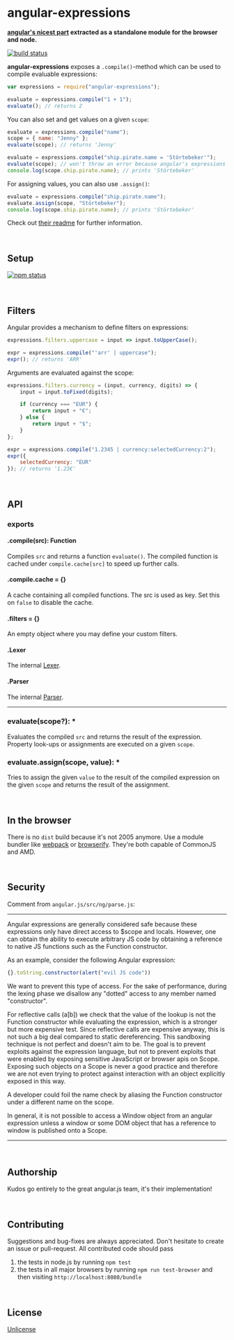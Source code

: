 angular-expressions
===================

**[angular's nicest part](https://github.com/angular/angular.js/blob/6b049c74ccc9ee19688bb9bbe504c300e61776dc/src/ng/parse.js) extracted as a standalone module for the browser and node.**

[![build status](https://travis-ci.org/peerigon/angular-expressions.svg)](http://travis-ci.org/peerigon/angular-expressions)

**angular-expressions** exposes a `.compile()`-method which can be used to compile evaluable expressions:

```javascript
var expressions = require("angular-expressions");

evaluate = expressions.compile("1 + 1");
evaluate(); // returns 2
```

You can also set and get values on a given `scope`:

```javascript
evaluate = expressions.compile("name");
scope = { name: "Jenny" };
evaluate(scope); // returns 'Jenny'

evaluate = expressions.compile("ship.pirate.name = 'Störtebeker'");
evaluate(scope); // won't throw an error because angular's expressions are forgiving
console.log(scope.ship.pirate.name); // prints 'Störtebeker'
```

For assigning values, you can also use `.assign()`:

```javascript
evaluate = expressions.compile("ship.pirate.name");
evaluate.assign(scope, "Störtebeker");
console.log(scope.ship.pirate.name); // prints 'Störtebeker'
```

Check out [their readme](http://docs.angularjs.org/guide/expression) for further information.

<br />

Setup
-----

[![npm status](https://nodei.co/npm/angular-expressions.svg?downloads=true&stars=true&downloadRank=true)](https://npmjs.org/package/angular-expressions)


<br />

Filters
-------

Angular provides a mechanism to define filters on expressions:

```javascript
expressions.filters.uppercase = input => input.toUpperCase();

expr = expressions.compile("'arr' | uppercase");
expr(); // returns 'ARR'
```

Arguments are evaluated against the scope:

```javascript
expressions.filters.currency = (input, currency, digits) => {
    input = input.toFixed(digits);

    if (currency === "EUR") {
        return input + "€";
    } else {
        return input + "$";
    }
};

expr = expressions.compile("1.2345 | currency:selectedCurrency:2");
expr({
    selectedCurrency: "EUR"
}); // returns '1.23€'
```

<br />

API
----

### exports

#### .compile(src): Function

Compiles `src` and returns a function `evaluate()`. The compiled function is cached under `compile.cache[src]` to speed up further calls.

#### .compile.cache = {}

A cache containing all compiled functions. The src is used as key. Set this on `false` to disable the cache.

#### .filters = {}

An empty object where you may define your custom filters.

#### .Lexer

The internal [Lexer](https://github.com/angular/angular.js/blob/6b049c74ccc9ee19688bb9bbe504c300e61776dc/src/ng/parse.js#L116).

#### .Parser

The internal [Parser](https://github.com/angular/angular.js/blob/6b049c74ccc9ee19688bb9bbe504c300e61776dc/src/ng/parse.js#L390).

----

### evaluate(scope?): *

Evaluates the compiled `src` and returns the result of the expression. Property look-ups or assignments are executed on a given `scope`.

### evaluate.assign(scope, value): *

Tries to assign the given `value` to the result of the compiled expression on the given `scope` and returns the result of the assignment.

<br />

In the browser
--------------

There is no `dist` build because it's not 2005 anymore. Use a module bundler like [webpack](http://webpack.github.io/) or [browserify](http://browserify.org/). They're both capable of CommonJS and AMD.

<br />

Security
--------

Comment from `angular.js/src/ng/parse.js`:

---

Angular expressions are generally considered safe because these expressions only have direct
access to $scope and locals. However, one can obtain the ability to execute arbitrary JS code by
obtaining a reference to native JS functions such as the Function constructor.

As an example, consider the following Angular expression:

```javascript
{}.toString.constructor(alert("evil JS code"))
```

We want to prevent this type of access. For the sake of performance, during the lexing phase we
disallow any "dotted" access to any member named "constructor".

For reflective calls (a[b]) we check that the value of the lookup is not the Function constructor
while evaluating the expression, which is a stronger but more expensive test. Since reflective
calls are expensive anyway, this is not such a big deal compared to static dereferencing.
This sandboxing technique is not perfect and doesn't aim to be. The goal is to prevent exploits
against the expression language, but not to prevent exploits that were enabled by exposing
sensitive JavaScript or browser apis on Scope. Exposing such objects on a Scope is never a good
practice and therefore we are not even trying to protect against interaction with an object
explicitly exposed in this way.

A developer could foil the name check by aliasing the Function constructor under a different
name on the scope.

In general, it is not possible to access a Window object from an angular expression unless a
window or some DOM object that has a reference to window is published onto a Scope.

---

<br />

Authorship
----------
Kudos go entirely to the great angular.js team, it's their implementation!


<br />

Contributing
------------

Suggestions and bug-fixes are always appreciated. Don't hesitate to create an issue or pull-request. All contributed code should pass

1. the tests in node.js by running `npm test`
2. the tests in all major browsers by running `npm run test-browser` and then visiting `http://localhost:8080/bundle`

<br />

License
-------

[Unlicense](http://unlicense.org/)
